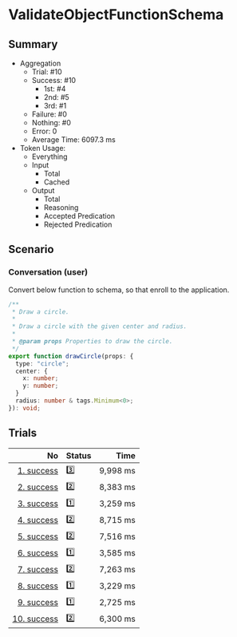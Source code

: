 # ValidateObjectFunctionSchema
## Summary
  - Aggregation
    - Trial: #10
    - Success: #10
      - 1st: #4
      - 2nd: #5
      - 3rd: #1
    - Failure: #0
    - Nothing: #0
    - Error: 0
    - Average Time: 6097.3 ms
  - Token Usage:
    - Everything
    - Input
      - Total
      - Cached
    - Output
      - Total
      - Reasoning
      - Accepted Predication
      - Rejected Predication

## Scenario
### Conversation (user)
Convert below function to schema, so that enroll to the application.

```ts
/**
 * Draw a circle.
 *
 * Draw a circle with the given center and radius.
 *
 * @param props Properties to draw the circle.
 */
export function drawCircle(props: {
  type: "circle";
  center: {
    x: number;
    y: number;
  }
  radius: number & tags.Minimum<0>;
}): void;
```

## Trials
No | Status | Time
---:|:-------|------:
[1. success](./trials/1.success.json) | 3️⃣ | 9,998 ms
[2. success](./trials/2.success.json) | 2️⃣ | 8,383 ms
[3. success](./trials/3.success.json) | 1️⃣ | 3,259 ms
[4. success](./trials/4.success.json) | 2️⃣ | 8,715 ms
[5. success](./trials/5.success.json) | 2️⃣ | 7,516 ms
[6. success](./trials/6.success.json) | 1️⃣ | 3,585 ms
[7. success](./trials/7.success.json) | 2️⃣ | 7,263 ms
[8. success](./trials/8.success.json) | 1️⃣ | 3,229 ms
[9. success](./trials/9.success.json) | 1️⃣ | 2,725 ms
[10. success](./trials/10.success.json) | 2️⃣ | 6,300 ms